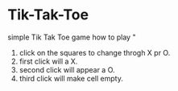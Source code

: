 # Tik-Tak-Toe
simple Tik Tak Toe game 
how to play "
1. click on the squares to change throgh X pr O. 
2. first click will a X.
3. second click will appear a O.
4. third click will make cell empty.
